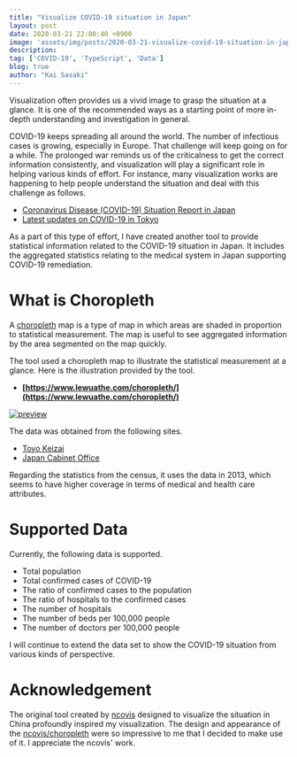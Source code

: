 ```yaml
---
title: "Visualize COVID-19 situation in Japan"
layout: post
date: 2020-03-21 22:00:40 +0900
image: 'assets/img/posts/2020-03-21-visualize-covid-19-situation-in-japan/catch.png'
description:
tag: ['COVID-19', 'TypeScript', 'Data']
blog: true
author: "Kai Sasaki"
---
```


Visualization often provides us a vivid image to grasp the situation at a glance. It is one of the recommended ways as a starting point of more in-depth understanding and investigation in general.

COVID-19 keeps spreading all around the world. The number of infectious cases is growing, especially in Europe. That challenge will keep going on for a while. The prolonged war reminds us of the criticalness to get the correct information consistently, and visualization will play a significant role in helping various kinds of effort. For instance, many visualization works are happening to help people understand the situation and deal with this challenge as follows.

- [Coronavirus Disease (COVID-19) Situation Report in Japan](https://toyokeizai.net/sp/visual/tko/covid19/en.html)
- [Latest updates on COVID-19 in Tokyo](https://stopcovid19.metro.tokyo.lg.jp/)

As a part of this type of effort, I have created another tool to provide statistical information related to the COVID-19 situation in Japan. It includes the aggregated statistics relating to the medical system in Japan supporting COVID-19 remediation.

# What is Choropleth

A [choropleth](https://en.wikipedia.org/wiki/Choropleth_map) map is a type of map in which areas are shaded in proportion to statistical measurement. The map is useful to see aggregated information by the area segmented on the map quickly.

The tool used a choropleth map to illustrate the statistical measurement at a glance. Here is the illustration provided by the tool.

- **[https://www.lewuathe.com/choropleth/](https://www.lewuathe.com/choropleth/)**

[![preview](/assets/img/posts/2020-03-21-visualize-covid-19-situation-in-japan/preview.png)](https://www.lewuathe.com/choropleth/)

The data was obtained from the following sites.

- [Toyo Keizai](https://toyokeizai.net/sp/visual/tko/covid19/en.html)
- [Japan Cabinet Office](https://www5.cao.go.jp/keizai-shimon/kaigi/special/reform/mieruka/data/p2/index.html)

Regarding the statistics from the census, it uses the data in 2013, which seems to have higher coverage in terms of medical and health care attributes.

# Supported Data

Currently, the following data is supported.

- Total population
- Total confirmed cases of COVID-19
- The ratio of confirmed cases to the population
- The ratio of hospitals to the confirmed cases
- The number of hospitals
- The number of beds per 100,000 people
- The number of doctors per 100,000 people

I will continue to extend the data set to show the COVID-19 situation from various kinds of perspective.

# Acknowledgement

The original tool created by [ncovis](https://github.com/ncovis) designed to visualize the situation in China profoundly inspired my visualization. The design and appearance of the [ncovis/choropleth](https://ncovis.github.io/choropleth/) were so impressive to me that I decided to make use of it. I appreciate the ncovis' work. 
